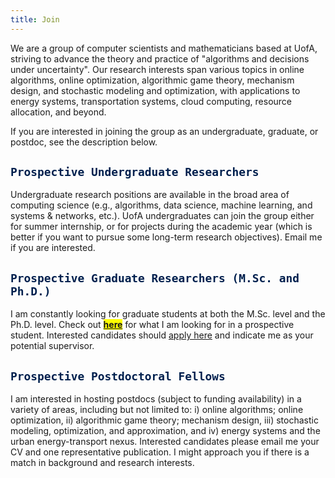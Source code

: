 ```yaml
---
title: Join
---
```





We are a group of computer scientists and mathematicians based at UofA, striving to advance the theory and practice of "algorithms and decisions under uncertainty".  Our research interests span various topics in online algorithms, online optimization, algorithmic game theory, mechanism design, and  stochastic modeling and optimization, with applications to energy systems, transportation systems, cloud computing, resource allocation, and beyond.  

If you are interested in joining the group as an undergraduate, graduate, or postdoc, see the description below. 


## <span style="color:#00204e"> `Prospective Undergraduate Researchers` </span> 

Undergraduate research positions are available in the broad area of computing science (e.g., algorithms, data science, machine learning, and systems & networks, etc.). UofA undergraduates can join the group either for summer internship, or for projects during the academic year (which is better if you want to pursue some long-term research objectives). Email me if you are interested.


## <span style="color:#00204e"> `Prospective Graduate Researchers (M.Sc. and Ph.D.)` </span> 

I am constantly looking for graduate students at both the M.Sc. level and the Ph.D. level.  Check out <mark>[**here**](/prospectivegrads)</mark> for what I am looking for in a prospective student.  Interested candidates should [apply here](https://www.ualberta.ca/computing-science/graduate-studies/programs-and-admissions/index.html) and indicate me as your potential supervisor. 


## <span style="color:#00204e"> `Prospective Postdoctoral Fellows` </span>

I am interested in hosting postdocs (subject to funding availability) in a variety of areas, including but not limited to: i) online algorithms; online optimization, ii)  algorithmic game theory; mechanism design, iii) stochastic modeling, optimization, and approximation, and iv) energy systems and the urban energy-transport nexus. Interested candidates please email me your CV and one representative publication. I might approach you if there is a match in background and research interests. 